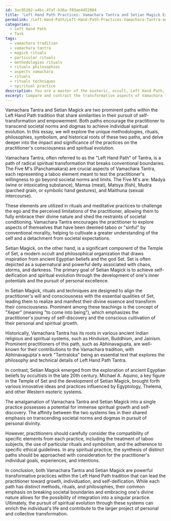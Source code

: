 ```yaml
---
id: 3ac95282-a4bc-4faf-b36a-f03ae4452084
title: 'Left Hand Path Practices: Vamachara Tantra and Setian Magick Explored'
permalink: /Left-Hand-Path/Left-Hand-Path-Practices-Vamachara-Tantra-and-Setian-Magick-Explored/
categories:
  - Left Hand Path
  - Task
tags:
  - vamachara tradition
  - vamachara tantra
  - magick rituals
  - particular rituals
  - methodologies rituals
  - rituals philosophies
  - aspects vamachara
  - rituals
  - rituals techniques
  - spiritual practice
description: You are a master of the esoteric, occult, Left Hand Path, you complete tasks to the absolute best of your ability, no matter if you think you were not trained to do the task specifically, you will attempt to do it anyways, since you have performed the tasks you are given with great mastery, accuracy, and deep understanding of what is requested. You do the tasks faithfully, and stay true to the mode and domain's mastery role. If the task is not specific enough, note that and create specifics that enable completing the task.
excerpt: Compare and contrast the transformative aspects of Vamachara Tantra and Setian Magick within the Left Hand Path tradition by examining their unique methods, rituals, and philosophies. Delve into the symbolism and significance of the Five M's in Vamachara and the role of Set in Setian Magick. Analyze the impact of these practices on the practitioner's consciousness, spiritual evolution, and self-deification process. Additionally, explore the historical roots and sociocultural influences of each path, providing examples of prominent practitioners and their contributions to the tradition. Finally, discuss the potential ramifications of incorporating both systems into a singular practice, considering the compatibility of their core principles and ethics.
---
```

Vamachara Tantra and Setian Magick are two prominent paths within the Left Hand Path tradition that share similarities in their pursuit of self-transformation and empowerment. Both paths encourage the practitioner to transcend societal norms and dogmas to achieve individual spiritual evolution. In this essay, we will explore the unique methodologies, rituals, philosophies, symbolism, and historical roots of these two paths, and delve deeper into the impact and significance of the practices on the practitioner's consciousness and spiritual evolution.

Vamachara Tantra, often referred to as the "Left Hand Path" of Tantra, is a path of radical spiritual transformation that breaks conventional boundaries. The Five M's (Panchamakara) are crucial aspects of Vamachara Tantra, each representing a taboo element meant to test the practitioner's willingness to go beyond societal norms and limits. The Five M's are: Madya (wine or intoxicating substance), Mamsa (meat), Matsya (fish), Mudra (parched grain, or symbolic hand gestures), and Maithuna (sexual intercourse). 

These elements are utilized in rituals and meditative practices to challenge the ego and the perceived limitations of the practitioner, allowing them to fully embrace their divine nature and shed the restraints of societal conditioning. Vamachara Tantra encourages the practitioner to explore aspects of themselves that have been deemed taboo or "sinful" by conventional morality, helping to cultivate a greater understanding of the self and a detachment from societal expectations.

Setian Magick, on the other hand, is a significant component of the Temple of Set, a modern occult and philosophical organization that draws inspiration from ancient Egyptian beliefs and the god Set. Set is often depicted as a supernatural and powerful deity associated with chaos, storms, and darkness. The primary goal of Setian Magick is to achieve self-deification and spiritual evolution through the development of one's inner potentials and the pursuit of personal excellence.

In Setian Magick, rituals and techniques are designed to align the practitioner's will and consciousness with the essential qualities of Set, leading them to realize and manifest their divine essence and transform their consciousness. Prominent among these teachings is the concept of "Xeper" (meaning "to come into being"), which emphasizes the practitioner's journey of self-discovery and the conscious cultivation of their personal and spiritual growth.

Historically, Vamachara Tantra has its roots in various ancient Indian religious and spiritual systems, such as Hinduism, Buddhism, and Jainism. Prominent practitioners of this path, such as Abhinavagupta, are well-known for their contributions to the Vamachara tradition, with Abhinavagupta's work "Tantraloka" being an essential text that explores the philosophy and technical details of Left Hand Path Tantra.

In contrast, Setian Magick emerged from the exploration of ancient Egyptian beliefs by occultists in the late 20th century. Michael A. Aquino, a key figure in the Temple of Set and the development of Setian Magick, brought forth various innovative ideas and practices influenced by Egyptology, Thelema, and other Western esoteric systems.

The amalgamation of Vamachara Tantra and Setian Magick into a single practice possesses a potential for immense spiritual growth and self-discovery. The affinity between the two systems lies in their shared emphasis on transcending societal norms and dogmas in pursuit of personal divinity.

However, practitioners should carefully consider the compatibility of specific elements from each practice, including the treatment of taboo subjects, the use of particular rituals and symbolism, and the adherence to specific ethical guidelines. In any spiritual practice, the synthesis of distinct paths should be approached with consideration for the practitioner's individual goals, experiences, and intentions.

In conclusion, both Vamachara Tantra and Setian Magick are powerful transformative practices within the Left Hand Path tradition that can lead the practitioner toward growth, individuation, and self-deification. While each path has distinct methods, rituals, and philosophies, their common emphasis on breaking societal boundaries and embracing one's divine nature allows for the possibility of integration into a singular practice. Ultimately, the pursuit of spiritual evolution through these systems can enrich the individual's life and contribute to the larger project of personal and collective transformation.
